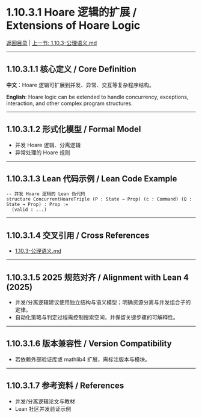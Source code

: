 # 1.10.3.1 Hoare 逻辑的扩展 / Extensions of Hoare Logic

[返回目录](../CONTINUOUS_PROGRESS.md) | [上一节: 1.10.3-公理语义.md](1.10.3-公理语义.md)

---

## 1.10.3.1.1 核心定义 / Core Definition

**中文**：Hoare 逻辑可扩展到并发、异常、交互等复杂程序结构。

**English**: Hoare logic can be extended to handle concurrency, exceptions, interaction, and other complex program structures.

---

## 1.10.3.1.2 形式化模型 / Formal Model

- 并发 Hoare 逻辑、分离逻辑
- 异常处理的 Hoare 规则

---

## 1.10.3.1.3 Lean 代码示例 / Lean Code Example

```lean
-- 并发 Hoare 逻辑的 Lean 伪代码
structure ConcurrentHoareTriple (P : State → Prop) (c : Command) (Q : State → Prop) : Prop :=
  (valid : ...)
```

---

## 1.10.3.1.4 交叉引用 / Cross References

- [1.10.3-公理语义.md](1.10.3-公理语义.md)

---

## 1.10.3.1.5 2025 规范对齐 / Alignment with Lean 4 (2025)

- 并发/分离逻辑建议使用独立结构与语义模型；明确资源分离与并发组合子的定律。
- 自动化策略与判定过程需控制搜索空间，并保留关键步骤的可解释性。

---

## 1.10.3.1.6 版本兼容性 / Version Compatibility

- 若依赖外部验证库或 mathlib4 扩展，需标注版本与模块。

---

## 1.10.3.1.7 参考资料 / References

- 并发/分离逻辑论文与教材
- Lean 社区并发验证示例
